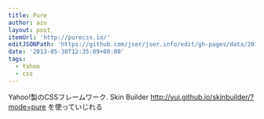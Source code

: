 ```yaml
---
title: Pure
author: azu
layout: post
itemUrl: 'http://purecss.io/'
editJSONPath: 'https://github.com/jser/jser.info/edit/gh-pages/data/2013/05/index.json'
date: '2013-05-30T12:35:09+00:00'
tags:
  - Yahoo
  - css
---
```

Yahoo!製のCSSフレームワーク.
Skin Builder http://yui.github.io/skinbuilder/?mode=pure を使っていじれる
